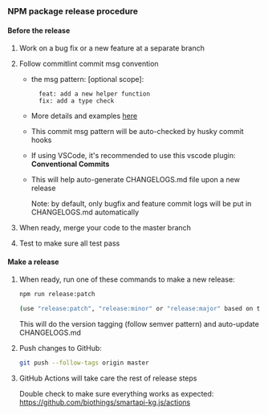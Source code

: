 ### NPM package release procedure

#### Before the release

1. Work on a bug fix or a new feature at a separate branch

2. Follow commitlint commit msg convention

   * the msg pattern: <type>[optional scope]: <description>
     ```
       feat: add a new helper function
       fix: add a type check
     ```
   * More details and examples [here](https://www.conventionalcommits.org/en/v1.0.0/#summary)
   * This commit msg pattern will be auto-checked by husky commit hooks
   * If using VSCode, it's recommended to use this vscode plugin: **Conventional Commits**
   * This will help auto-generate CHANGELOGS.md file upon a new release

     Note: by default, only bugfix and feature commit logs will be put in CHANGELOGS.md automatically

2. When ready, merge your code to the master branch

3. Test to make sure all test pass


#### Make a release

1. When ready, run one of these commands to make a new release:

   ```bash
   npm run release:patch

   (use "release:patch", "release:minor" or "release:major" based on the release types)
   ```

   This will do the version tagging (follow semver pattern) and auto-update CHANGELOGS.md

2. Push changes to GitHub:

   ```bash
   git push --follow-tags origin master
   ```

3. GitHub Actions will take care the rest of release steps

   Double check to make sure everything works as expected:
   https://github.com/biothings/smartapi-kg.js/actions
